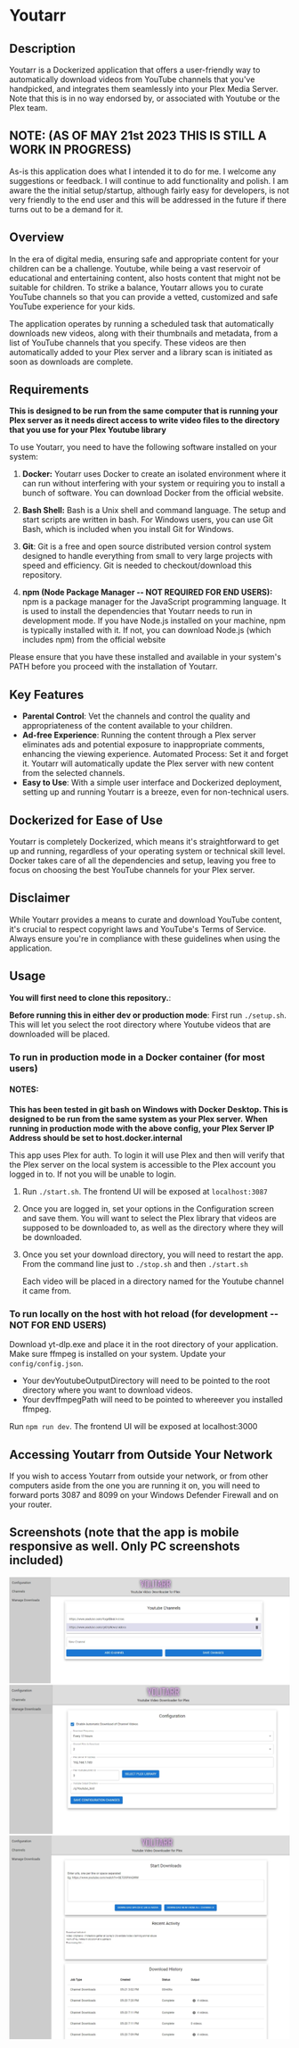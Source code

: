 # Youtarr

## Description

Youtarr is a Dockerized application that offers a user-friendly way to automatically download videos from YouTube channels that you've handpicked, and integrates them seamlessly into your Plex Media Server.
Note that this is in no way endorsed by, or associated with Youtube or the Plex team.

## NOTE: (AS OF MAY 21st 2023 THIS IS STILL A WORK IN PROGRESS)
As-is this application does what I intended it to do for me. I welcome any suggestions or feedback. I will continue to add functionality and polish.
I am aware the the initial setup/startup, although fairly easy for developers, is not very friendly to the end user and this will be addressed in the future if there turns out to be a demand for it.

## Overview

In the era of digital media, ensuring safe and appropriate content for your children can be a challenge. Youtube, while being a vast reservoir of educational and entertaining content, also hosts content that might not be suitable for children. To strike a balance, Youtarr allows you to curate YouTube channels so that you can provide a vetted, customized and safe YouTube experience for your kids.

The application operates by running a scheduled task that automatically downloads new videos, along with their thumbnails and metadata, from a list of YouTube channels that you specify. These videos are then automatically added to your Plex server and a library scan is initiated as soon as downloads are complete.

## Requirements

**This is designed to be run from the same computer that is running your Plex server as it needs direct access to write video files to the directory that you use for your Plex Youtube library**

To use Youtarr, you need to have the following software installed on your system:

1. **Docker:** Youtarr uses Docker to create an isolated environment where it can run without interfering with your system or requiring you to install a bunch of software. You can download Docker from the official website.

2. **Bash Shell:** Bash is a Unix shell and command language. The setup and start scripts are written in bash. For Windows users, you can use Git Bash, which is included when you install Git for Windows.

3. **Git**: Git is a free and open source distributed version control system designed to handle everything from small to very large projects with speed and efficiency. Git is needed to checkout/download this repository.

4. **npm (Node Package Manager -- NOT REQUIRED FOR END USERS):** npm is a package manager for the JavaScript programming language. It is used to install the dependencies that Youtarr needs to run in development mode. If you have Node.js installed on your machine, npm is typically installed with it. If not, you can download Node.js (which includes npm) from the official website




Please ensure that you have these installed and available in your system's PATH before you proceed with the installation of Youtarr.

## Key Features
* **Parental Control**: Vet the channels and control the quality and appropriateness of the content available to your children.
* **Ad-free Experience**: Running the content through a Plex server eliminates ads and potential exposure to inappropriate comments, enhancing the viewing experience.
Automated Process: Set it and forget it. Youtarr will automatically update the Plex server with new content from the selected channels.
* **Easy to Use**: With a simple user interface and Dockerized deployment, setting up and running Youtarr is a breeze, even for non-technical users.

## Dockerized for Ease of Use
Youtarr is completely Dockerized, which means it's straightforward to get up and running, regardless of your operating system or technical skill level. Docker takes care of all the dependencies and setup, leaving you free to focus on choosing the best YouTube channels for your Plex server.

## Disclaimer
While Youtarr provides a means to curate and download YouTube content, it's crucial to respect copyright laws and YouTube's Terms of Service. Always ensure you're in compliance with these guidelines when using the application.
## Usage

**You will first need to clone this repository.**:

**Before running this in either dev or production mode**: First run ```./setup.sh```. This will let you select the root directory where Youtube videos that are downloaded will be placed.

### To run in production mode in a Docker container (for most users)

#### NOTES:
**This has been tested in git bash on Windows with Docker Desktop. This is designed to be run from the same system as your Plex server.**
**When running in production mode with the above config, your Plex Server IP Address should be set to host.docker.internal**

This app uses Plex for auth. To login it will use Plex and then will verify that the Plex server on the local system is accessible to the Plex account you logged in to.
If not you will be unable to login.


1. Run ```./start.sh```. The frontend UI will be exposed at ```localhost:3087```
2. Once you are logged in, set your options in the Configuration screen and save them. You will want to select the Plex library that videos are supposed to be downloaded to, as well as the directory where they will be downloaded.
3. Once you set your download directory, you will need to restart the app. From the command line just to ```./stop.sh``` and then ```./start.sh```

   Each video will be placed in a directory named for the Youtube channel it came from.

### To run locally on the host with hot reload (for development -- NOT FOR END USERS)
Download yt-dlp.exe and place it in the root directory of your application.
Make sure ffmpeg is installed on your system.
Update your ```config/config.json```.
* Your devYoutubeOutputDirectory will need to be pointed to the root directory where you want to download videos.
* Your devffmpegPath will need to be pointed to whereever you installed ffmpeg.

Run ```npm run dev```. The frontend UI will be exposed at localhost:3000

## Accessing Youtarr from Outside Your Network

If you wish to access Youtarr from outside your network, or from other computers aside from the one you are running it on, you will need to forward ports 3087 and 8099 on your Windows Defender Firewall and on your router.

## Screenshots (note that the app is mobile responsive as well. Only PC screenshots included)

![Alt text](/screenshots/youtarr_channels.jpg?raw=true "Channels Screen")
![Alt text](/screenshots/youtarr_config.jpg?raw=true "Config Screen")
![Alt text](/screenshots/youtarr_downloads.jpg?raw=true "Downloads Screen")
